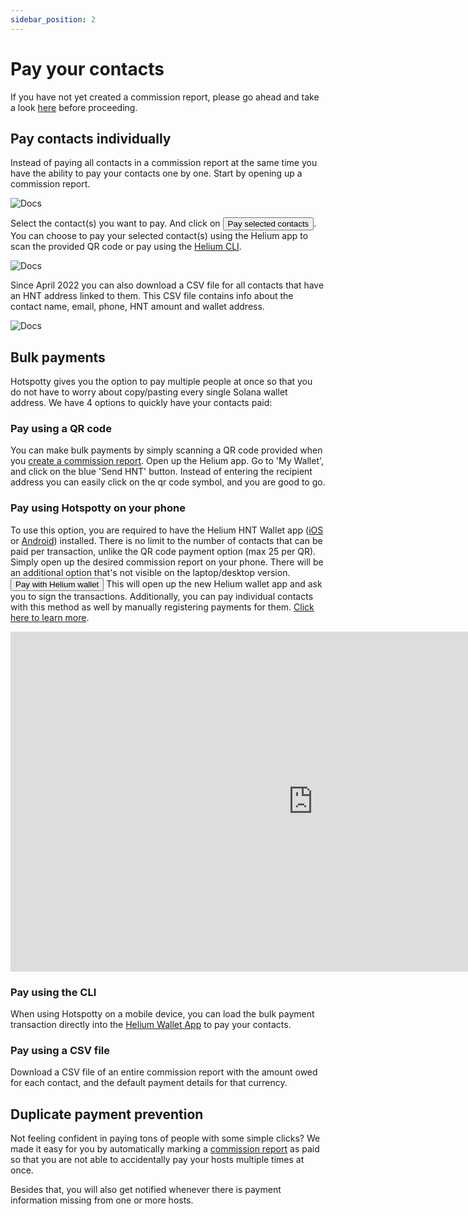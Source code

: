 ```yaml
---
sidebar_position: 2
---
```


# Pay your contacts

If you have not yet created a commission report, please go ahead and take a look [here](../payment-management/generate-commission-reports) before proceeding.

## Pay contacts individually

Instead of paying all contacts in a commission report at the same time you have the ability to pay your contacts one by one. Start by opening up a commission report.

![Docs](/img/workspace/pay-seperately-1.png)

Select the contact(s) you want to pay. And click on <button className="hotspotty-button">Pay selected contacts</button>.
You can choose to pay your selected contact(s) using the Helium app to scan the provided QR code or pay using the [Helium CLI](https://docs.helium.com/wallets/cli-wallet/).

![Docs](/img/workspace/pay-seperately-2.png)

Since April 2022 you can also download a CSV file for all contacts that have an HNT address linked to them. This CSV file contains info about the contact name, email, phone, HNT amount and wallet address.

![Docs](/img/workspace/pay-seperately-3.png)

## Bulk payments

Hotspotty gives you the option to pay multiple people at once so that you do not have to worry about copy/pasting every single Solana wallet address. We have 4 options to quickly have your contacts paid:

### Pay using a QR code

You can make bulk payments by simply scanning a QR code provided when you [create a commission report](../payment-management/generate-commission-reports). Open up the Helium app. Go to 'My Wallet', and click on the blue 'Send HNT' button. Instead of entering the recipient address you can easily click on the qr code symbol, and you are good to go.

### Pay using Hotspotty on your phone

To use this option, you are required to have the Helium HNT Wallet app ([iOS](https://apps.apple.com/us/app/helium-hnt-wallet/id1609525848) or [Android](https://play.google.com/store/apps/details?id=com.helium.wallet.app)) installed. There is no limit to the number of contacts that can be paid per transaction, unlike the QR code payment option (max 25 per QR). Simply open up the desired commission report on your phone. There will be an additional option that's not visible on the laptop/desktop version. <button className="hotspotty-button">Pay with Helium wallet</button> This will open up the new Helium wallet app and ask you to sign the transactions. Additionally, you can pay individual contacts with this method as well by manually registering payments for them. [Click here to learn more](../planning-and-optimizing/manage-contacts#register-payments).

<div className="videoWrapper">
<iframe width="967" height="544" src="https://www.youtube.com/embed/olFHOrKshYM" title="Hotspotty - New payment method directly from the helium wallet" frameborder="0" allow="accelerometer; autoplay; clipboard-write; encrypted-media; gyroscope; picture-in-picture" allowfullscreen></iframe>
</div>

### Pay using the CLI

When using Hotspotty on a mobile device, you can load the bulk payment transaction directly into the [Helium Wallet App](https://docs.helium.com/wallets/app-wallet) to pay your contacts.

### Pay using a CSV file

Download a CSV file of an entire commission report with the amount owed for each contact, and the default payment details for that currency.

## Duplicate payment prevention

Not feeling confident in paying tons of people with some simple clicks? We made it easy for you by automatically marking a [commission report](../payment-management/generate-commission-reports) as paid so that you are not able to accidentally pay your hosts multiple times at once.

Besides that, you will also get notified whenever there is payment information missing from one or more hosts.
